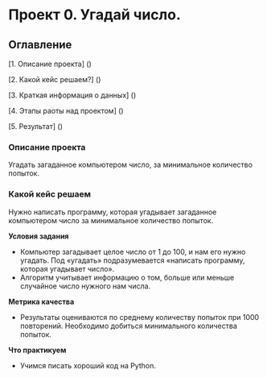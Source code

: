# Проект 0. Угадай число.

## Оглавление

[1. Описание проекта] ()

[2. Какой кейс решаем?] ()

[3. Краткая информация о данных] ()

[4. Этапы раоты над проектом] () 

[5. Результат] ()

### Описание проекта

Угадать загаданное компьютером число, за минимальное количество попыток.

### Какой кейс решаем
Нужно написать программу, которая угадывает загаданное компьютером число за минимальное количество попыток.

**Условия задания**
- Компьютер загадывает целое число от 1 до 100, и нам его нужно угадать. Под «угадать» подразумевается «написать программу, которая угадывает число».
- Алгоритм учитывает информацию о том, больше или меньше случайное число нужного нам числа.

**Метрика качества**
- Результаты оцениваются по среднему количеству попыток при 1000 повторений. Необходимо добиться минимального количества попыток.

**Что практикуем**
- Учимся писать хороший код на Python.